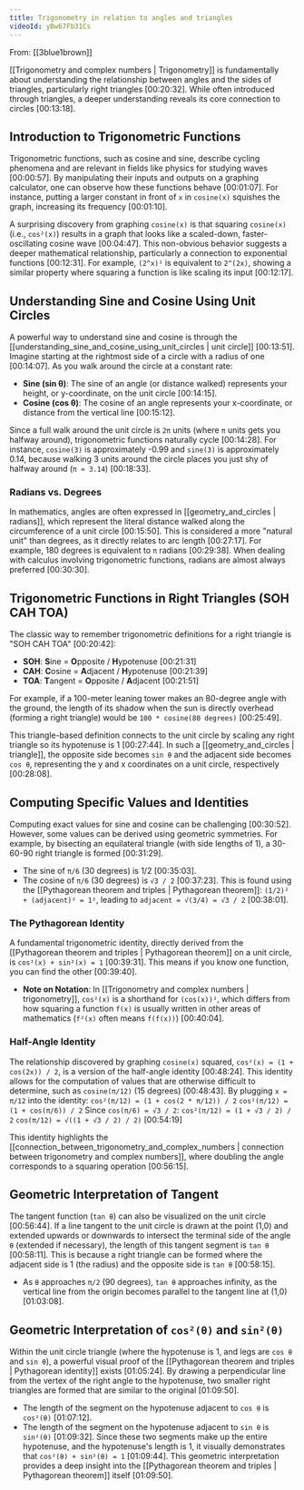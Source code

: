 ```yaml
---
title: Trigonometry in relation to angles and triangles
videoId: yBw67Fb31Cs
---
```


From: [[3blue1brown]] <br/> 

[[Trigonometry and complex numbers | Trigonometry]] is fundamentally about understanding the relationship between angles and the sides of triangles, particularly right triangles <a class="yt-timestamp" data-t="00:20:32">[00:20:32]</a>. While often introduced through triangles, a deeper understanding reveals its core connection to circles <a class="yt-timestamp" data-t="00:13:18">[00:13:18]</a>.

## Introduction to Trigonometric Functions

Trigonometric functions, such as cosine and sine, describe cycling phenomena and are relevant in fields like physics for studying waves <a class="yt-timestamp" data-t="00:00:57">[00:00:57]</a>. By manipulating their inputs and outputs on a graphing calculator, one can observe how these functions behave <a class="yt-timestamp" data-t="00:01:07">[00:01:07]</a>. For instance, putting a larger constant in front of `x` in `cosine(x)` squishes the graph, increasing its frequency <a class="yt-timestamp" data-t="00:01:10">[00:01:10]</a>.

A surprising discovery from graphing `cosine(x)` is that squaring `cosine(x)` (i.e., `cos²(x)`) results in a graph that looks like a scaled-down, faster-oscillating cosine wave <a class="yt-timestamp" data-t="00:04:47">[00:04:47]</a>. This non-obvious behavior suggests a deeper mathematical relationship, particularly a connection to exponential functions <a class="yt-timestamp" data-t="00:12:31">[00:12:31]</a>. For example, `(2^x)²` is equivalent to `2^(2x)`, showing a similar property where squaring a function is like scaling its input <a class="yt-timestamp" data-t="00:12:17">[00:12:17]</a>.

## Understanding Sine and Cosine Using Unit Circles

A powerful way to understand sine and cosine is through the [[understanding_sine_and_cosine_using_unit_circles | unit circle]] <a class="yt-timestamp" data-t="00:13:51">[00:13:51]</a>. Imagine starting at the rightmost side of a circle with a radius of one <a class="yt-timestamp" data-t="00:14:07">[00:14:07]</a>. As you walk around the circle at a constant rate:
*   **Sine (sin θ)**: The sine of an angle (or distance walked) represents your height, or y-coordinate, on the unit circle <a class="yt-timestamp" data-t="00:14:15">[00:14:15]</a>.
*   **Cosine (cos θ)**: The cosine of an angle represents your x-coordinate, or distance from the vertical line <a class="yt-timestamp" data-t="00:15:12">[00:15:12]</a>.

Since a full walk around the unit circle is `2π` units (where `π` units gets you halfway around), trigonometric functions naturally cycle <a class="yt-timestamp" data-t="00:14:28">[00:14:28]</a>. For instance, `cosine(3)` is approximately -0.99 and `sine(3)` is approximately 0.14, because walking 3 units around the circle places you just shy of halfway around (`π ≈ 3.14`) <a class="yt-timestamp" data-t="00:18:33">[00:18:33]</a>.

### Radians vs. Degrees

In mathematics, angles are often expressed in [[geometry_and_circles | radians]], which represent the literal distance walked along the circumference of a unit circle <a class="yt-timestamp" data-t="00:15:50">[00:15:50]</a>. This is considered a more "natural unit" than degrees, as it directly relates to arc length <a class="yt-timestamp" data-t="00:27:17">[00:27:17]</a>. For example, 180 degrees is equivalent to `π` radians <a class="yt-timestamp" data-t="00:29:38">[00:29:38]</a>. When dealing with calculus involving trigonometric functions, radians are almost always preferred <a class="yt-timestamp" data-t="00:30:30">[00:30:30]</a>.

## Trigonometric Functions in Right Triangles (SOH CAH TOA)

The classic way to remember trigonometric definitions for a right triangle is "SOH CAH TOA" <a class="yt-timestamp" data-t="00:20:42">[00:20:42]</a>:
*   **SOH**: **S**ine = **O**pposite / **H**ypotenuse <a class="yt-timestamp" data-t="00:21:31">[00:21:31]</a>
*   **CAH**: **C**osine = **A**djacent / **H**ypotenuse <a class="yt-timestamp" data-t="00:21:39">[00:21:39]</a>
*   **TOA**: **T**angent = **O**pposite / **A**djacent <a class="yt-timestamp" data-t="00:21:51">[00:21:51]</a>

For example, if a 100-meter leaning tower makes an 80-degree angle with the ground, the length of its shadow when the sun is directly overhead (forming a right triangle) would be `100 * cosine(80 degrees)` <a class="yt-timestamp" data-t="00:25:49">[00:25:49]</a>.

This triangle-based definition connects to the unit circle by scaling any right triangle so its hypotenuse is 1 <a class="yt-timestamp" data-t="00:27:44">[00:27:44]</a>. In such a [[geometry_and_circles | triangle]], the opposite side becomes `sin θ` and the adjacent side becomes `cos θ`, representing the y and x coordinates on a unit circle, respectively <a class="yt-timestamp" data-t="00:28:08">[00:28:08]</a>.

## Computing Specific Values and Identities

Computing exact values for sine and cosine can be challenging <a class="yt-timestamp" data-t="00:30:52">[00:30:52]</a>. However, some values can be derived using geometric symmetries. For example, by bisecting an equilateral triangle (with side lengths of 1), a 30-60-90 right triangle is formed <a class="yt-timestamp" data-t="00:31:29">[00:31:29]</a>.
*   The sine of `π/6` (30 degrees) is 1/2 <a class="yt-timestamp" data-t="00:35:03">[00:35:03]</a>.
*   The cosine of `π/6` (30 degrees) is `√3 / 2` <a class="yt-timestamp" data-t="00:37:23">[00:37:23]</a>. This is found using the [[Pythagorean theorem and triples | Pythagorean theorem]]: `(1/2)² + (adjacent)² = 1²`, leading to `adjacent = √(3/4) = √3 / 2` <a class="yt-timestamp" data-t="00:38:01">[00:38:01]</a>.

### The Pythagorean Identity

A fundamental trigonometric identity, directly derived from the [[Pythagorean theorem and triples | Pythagorean theorem]] on a unit circle, is `cos²(x) + sin²(x) = 1` <a class="yt-timestamp" data-t="00:39:31">[00:39:31]</a>. This means if you know one function, you can find the other <a class="yt-timestamp" data-t="00:39:40">[00:39:40]</a>.
*   **Note on Notation**: In [[Trigonometry and complex numbers | trigonometry]], `cos²(x)` is a shorthand for `(cos(x))²`, which differs from how squaring a function `f(x)` is usually written in other areas of mathematics (`f²(x)` often means `f(f(x))`) <a class="yt-timestamp" data-t="00:40:04">[00:40:04]</a>.

### Half-Angle Identity

The relationship discovered by graphing `cosine(x)` squared, `cos²(x) = (1 + cos(2x)) / 2`, is a version of the half-angle identity <a class="yt-timestamp" data-t="00:48:24">[00:48:24]</a>. This identity allows for the computation of values that are otherwise difficult to determine, such as `cosine(π/12)` (15 degrees) <a class="yt-timestamp" data-t="00:48:43">[00:48:43]</a>.
By plugging `x = π/12` into the identity:
`cos²(π/12) = (1 + cos(2 * π/12)) / 2`
`cos²(π/12) = (1 + cos(π/6)) / 2`
Since `cos(π/6) = √3 / 2`:
`cos²(π/12) = (1 + √3 / 2) / 2`
`cos(π/12) = √((1 + √3 / 2) / 2)` <a class="yt-timestamp" data-t="00:54:19">[00:54:19]</a>

This identity highlights the [[connection_between_trigonometry_and_complex_numbers | connection between trigonometry and complex numbers]], where doubling the angle corresponds to a squaring operation <a class="yt-timestamp" data-t="00:56:15">[00:56:15]</a>.

## Geometric Interpretation of Tangent

The tangent function (`tan θ`) can also be visualized on the unit circle <a class="yt-timestamp" data-t="00:56:44">[00:56:44]</a>. If a line tangent to the unit circle is drawn at the point (1,0) and extended upwards or downwards to intersect the terminal side of the angle `θ` (extended if necessary), the length of this tangent segment is `tan θ` <a class="yt-timestamp" data-t="00:58:11">[00:58:11]</a>. This is because a right triangle can be formed where the adjacent side is 1 (the radius) and the opposite side is `tan θ` <a class="yt-timestamp" data-t="00:58:15">[00:58:15]</a>.
*   As `θ` approaches `π/2` (90 degrees), `tan θ` approaches infinity, as the vertical line from the origin becomes parallel to the tangent line at (1,0) <a class="yt-timestamp" data-t="01:03:08">[01:03:08]</a>.

## Geometric Interpretation of `cos²(θ)` and `sin²(θ)`

Within the unit circle triangle (where the hypotenuse is 1, and legs are `cos θ` and `sin θ`), a powerful visual proof of the [[Pythagorean theorem and triples | Pythagorean identity]] exists <a class="yt-timestamp" data-t="01:05:24">[01:05:24]</a>. By drawing a perpendicular line from the vertex of the right angle to the hypotenuse, two smaller right triangles are formed that are similar to the original <a class="yt-timestamp" data-t="01:09:50">[01:09:50]</a>.
*   The length of the segment on the hypotenuse adjacent to `cos θ` is `cos²(θ)` <a class="yt-timestamp" data-t="01:07:12">[01:07:12]</a>.
*   The length of the segment on the hypotenuse adjacent to `sin θ` is `sin²(θ)` <a class="yt-timestamp" data-t="01:09:32">[01:09:32]</a>.
Since these two segments make up the entire hypotenuse, and the hypotenuse's length is 1, it visually demonstrates that `cos²(θ) + sin²(θ) = 1` <a class="yt-timestamp" data-t="01:09:44">[01:09:44]</a>. This geometric interpretation provides a deep insight into the [[Pythagorean theorem and triples | Pythagorean theorem]] itself <a class="yt-timestamp" data-t="01:09:50">[01:09:50]</a>.